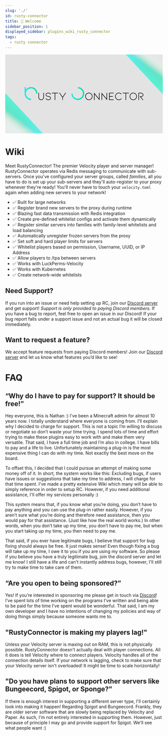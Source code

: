 ```yaml
---
slug: './'
id: rusty-connector
title: 👋 Welcome
sidebar_position: 1
displayed_sidebar: plugins_wiki_rusty_connector
tags:
  - rusty connector
---
```

![Aelysium Wordmark Image](https://github.com/Aelysium-Group/.github/blob/main/images/rustyconnector-wordmark.png?raw=true)
# Wiki
Meet RustyConnector! The premier Velocity player and server manager!
RustyConnector operates via Redis messaging to communicate with sub-servers. Once you've configured your server groups, called *families*, all you have to do is set up your sub-servers and they'll auto-register to your proxy whenever they're ready! You'll never have to touch your `velocity.toml` again when adding new servers to your network!


- ✅ Built for large networks
- ✅ Register brand new servers to the proxy during runtime
- ✅ Blazing fast data transmission with Redis integration
- ✅ Create pre-defined whitelist configs and activate them dynamically
- ✅ Register similar servers into families with family-level whitelists and load balancing
- ✅ Automatically unregister frozen servers from the proxy
- ✅ Set soft and hard player limits for servers
- ✅ Whitelist players based on permission, Username, UUID, or IP Address
- ✅ Allow players to /tpa between servers
- ✅ Works with LuckPerms-Velocity
- ✅ Works with Kubernetes
- ✅ Create network-wide whitelists

## Need Support?
If you run into an issue or need help setting up RC, join our [Discord server](http://join.aelysium.group/) and get support!
*Support is only provided to paying Discord members.* If you have a bug to report, feel free to open an issue in our Discord! If your bug report falls under a support issue and not an actual bug it will be closed immediately.

## Want to request a feature?
We accept feature requests from paying Discord members!
Join our [Discord server](http://join.aelysium.group/) and let us know what features you’d like to see!

# FAQ

## “Why do I have to pay for support? It should be free!”
Hey everyone, this is Nathan :)
I’ve been a Minecraft admin for almost 10 years now. I totally understand where everyone is coming from.
I’ll explain why I decided to charge for support. This is not a topic I’m willing to discuss or negotiate so don’t waste your time trying.
I spend lots of time and effort trying to make these plugins easy to work with and make them very versatile.
That said, I have a full time job and I’m also in college. I have bills to pay and a life to live. Unfortunately maintaining a plug-in is the most expensive thing I can do with my time. Not exactly the best move on the board.

To offset this, I decided that I could pursue an attempt of making some money off of it.
In short, the system works like this:
Excluding bugs, if users have issues or suggestions that take my time to address, I will charge for that time spent.
I've made a pretty extensive Wiki which many will be able to simply reference in order to setup RC. However, if you need additional assistance, I'll offer my services personally :)

This system means that, if you know what you’re doing, you don’t have to pay anything and you can use the plug-in rather easily. However, if you aren’t sure what you’re doing and therefore need assistance, then you would pay for that assistance. (Just like how the real world works.)
In other words, when you don’t take up my time, you don’t have to pay me, but when you start taking up my time, you then need to pay me.

That said, if you ever have legitimate bugs, I believe that support for bug fixing should always be free. It just makes sense! Even though fixing a bug will take up my time, I owe it to you if you are using my software. So please if you believe you have a truly legitimate bug, join the discord server and let me know!
I still have a life and can't instantly address bugs, however, I'll still try to make time to take care of them.

## “Are you open to being sponsored?”
Yes! If you’re interested in sponsoring me please get in touch via [Discord](https://join.aelysium.group)!
I’ve spent lots of time working on the programs I’ve written and being able to be paid for the time I’ve spent would be wonderful.
That said, I am my own developer and I have no intentions of changing my policies and way of doing things simply because someone wants me to.

## "RustyConnector is making my players lag!"
Unless your Velocity server is maxing out on RAM, this is not physically possible. RustyConnector doesn't actually deal with player connections. All it does is tell Velocity where to connect players. Velocity handles all of the connection details itself.
If your network is lagging, check to make sure that your Velocity server isn't overloaded! It might be time to scale horizontally!

## "Do you have plans to support other servers like Bungeecord, Spigot, or Sponge?"
If there is enough interest in supporting a different server type, I'll certainly look into making it happen!
Regarding Spigot and Bungeecord. Frankly, they are older server software that are slowly being replaced by Velocity and Paper. As such, I'm not entirely interested in supporting them. However, just because of principle I may go and provide support for Spigot. We'll see what people want :)